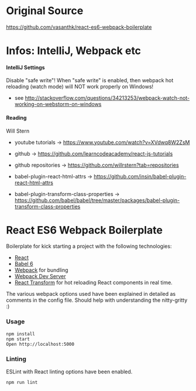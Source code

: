 # Original Source

https://github.com/vasanthk/react-es6-webpack-boilerplate

# Infos: IntelliJ, Webpack etc

#### IntelliJ Settings

Disable "safe write"! When "safe write" is enabled, then webpack hot reloading (watch mode) will NOT work properly on Windows!
* see http://stackoverflow.com/questions/34213253/webpack-watch-not-working-on-webstorm-on-windows

#### Reading

Will Stern
* youtube tutorials -> https://www.youtube.com/watch?v=XVdwq8W2ZsM
* github -> https://github.com/learncodeacademy/react-js-tutorials
* github repositories -> https://github.com/willrstern?tab=repositories

* babel-plugin-react-html-attrs -> https://github.com/insin/babel-plugin-react-html-attrs

* babel-plugin-transform-class-properties -> https://github.com/babel/babel/tree/master/packages/babel-plugin-transform-class-properties

# React ES6 Webpack Boilerplate

Boilerplate for kick starting a project with the following technologies:
* [React](https://github.com/facebook/react)
* [Babel 6](http://babeljs.io)
* [Webpack](http://webpack.github.io) for bundling
* [Webpack Dev Server](http://webpack.github.io/docs/webpack-dev-server.html)
* [React Transform](https://github.com/gaearon/react-transform-hmr) for hot reloading React components in real time.

The various webpack options used have been explained in detailed as comments in the config file. Should help with understanding the nitty-gritty :)


### Usage

```
npm install
npm start
Open http://localhost:5000
```

### Linting

ESLint with React linting options have been enabled.

```
npm run lint
```


